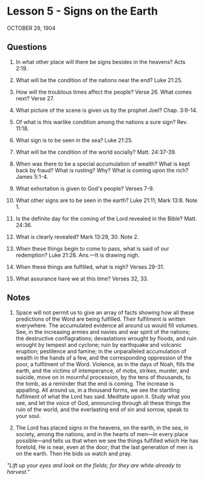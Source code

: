 # Lesson 5 - Signs on the Earth

OCTOBER 29, 1904

## Questions

1. In what other place will there be signs besides in the heavens? Acts 2:19.

2. What will be the condition of the nations near the end? Luke 21:25.

3. How will the troublous times affect the people? Verse 26. What comes next? Verse 27.

4. What picture of the scene is given us by the prophet Joel? Chap. 3:9-14.

5. Of what is this warlike condition among the nations a sure sign? Rev. 11:18.

6. What sign is to be seen in the sea? Luke 21:25.

7. What will be the condition of the world socially? Matt. 24:37-39.

8. When was there to be a special accumulation of wealth? What is kept back by fraud? What is rusting? Why? What is coming upon the rich? James 5:1-4.

9. What exhortation is given to God's people? Verses 7-9.

10. What other signs are to be seen in the earth? Luke 21:11; Mark 13:8. Note 1.

11. Is the definite day for the coming of the Lord revealed in the Bible? Matt. 24:36.

12. What is clearly revealed? Mark 13:29, 30. Note 2.

13. When these things begin to come to pass, what is said of our redemption? Luke 21:28. Ans.—It is drawing nigh.

14. When these things are fulfilled, what is nigh? Verses 29-31.

15. What assurance have we at this time? Verses 32, 33.

## Notes

1. Space will not permit us to give an array of facts showing how all these predictions of the Word are being fulfilled. Their fulfilment is written everywhere. The accumulated evidence all around us would fill volumes. See, in the increasing armies and navies and war spirit of the nations; the destructive conflagrations; devastations wrought by floods, and ruin wrought by tempest and cyclone; ruin by earthquake and volcanic eruption; pestilence and famine; in the unparalleled accumulation of wealth in the hands of a few, and the corresponding oppression of the poor, a fulfilment of the Word. Violence, as in the days of Noah, fills the earth, and the victims of intemperance, of mobs, strikes, murder, and suicide, move on in mournful procession, by the tens of thousands, to the tomb, as a reminder that the end is coming. The increase is appalling. All around us, in a thousand forms, we see the startling fulfilment of what the Lord has said. Meditate upon it. Study what you see, and let the voice of God, announcing through all these things the ruin of the world, and the everlasting end of sin and sorrow, speak to your soul.

2. The Lord has placed signs in the heavens, on the earth, in the sea, in society, among the nations, and in the hearts of men—in every place possible—and tells us that when we see the things fulfilled which He has foretold, He is near, even at the door; that the last generation of men is on the earth. Then He bids us watch and pray.

*"Lift up your eyes and look on the fields; for they are white already to harvest."*